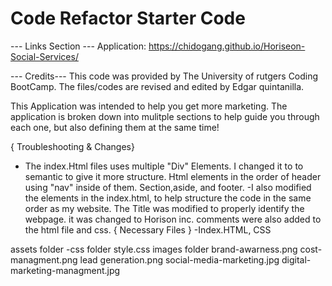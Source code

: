 # Code Refactor Starter Code
--- Links Section ---
Application: https://chidogang.github.io/Horiseon-Social-Services/

--- Credits--- 
This code was provided by The University of rutgers Coding BootCamp. The files/codes are revised and edited by Edgar quintanilla. 

This Application was intended to help you get more marketing. The application is broken down into mulitple sections to help guide you through each one, but also defining them at the same time! 

{  Troubleshooting & Changes} 
- The index.Html files uses multiple "Div" Elements. I changed it to to semantic to give it more structure. Html elements in the order of header using "nav" inside of them. Section,aside, and footer.
-I also modified the elements in the index.html, to help structure the code in the same order as my website. 
The Title was modified to properly identify the webpage. it was changed to Horison inc. comments were also added to the html file and css. 
{ Necessary Files }
-Index.HTML, CSS 

assets folder
-css folder 
style.css
images folder 
brand-awarness.png
cost-managment.png
lead generation.png
social-media-marketing.jpg
digital-marketing-managment.jpg



